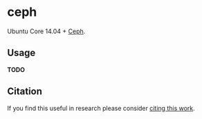 ceph
=====
Ubuntu Core 14.04 + [Ceph](#).

Usage
-----
**TODO**

Citation
--------
If you find this useful in research please consider [citing this work](https://github.com/Kaixhin/dockerfiles/blob/master/CITATION.md).
